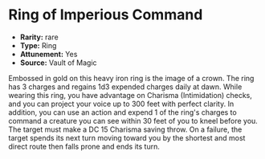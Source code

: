 
# Ring of Imperious Command

* **Rarity:** rare
* **Type:** Ring
* **Attunement:** Yes
* **Source:** Vault of Magic


Embossed in gold on this heavy iron ring is the image of a crown. The ring has 3 charges and regains 1d3 expended charges daily at dawn. While wearing this ring, you have advantage on Charisma (Intimidation) checks, and you can project your voice up to 300 feet with perfect clarity. In addition, you can use an action and expend 1 of the ring's charges to command a creature you can see within 30 feet of you to kneel before you. The target must make a DC 15 Charisma saving throw. On a failure, the target spends its next turn moving toward you by the shortest and most direct route then falls prone and ends its turn.
